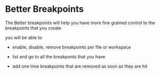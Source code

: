 # Better Breakpoints

The Better breakpoints will help you have more fine grained control to the breakpoints that you create

you will be able to

-    enable, disable, remove breakpoints per file or workspace

-    list and go to all the breakponts that you have

-    add one time breakpoints that are removed as soon as they are hit
